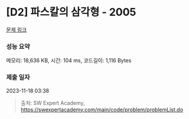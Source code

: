 # [D2] 파스칼의 삼각형 - 2005 

[문제 링크](https://swexpertacademy.com/main/code/problem/problemDetail.do?contestProbId=AV5P0-h6Ak4DFAUq) 

### 성능 요약

메모리: 18,636 KB, 시간: 104 ms, 코드길이: 1,116 Bytes

### 제출 일자

2023-11-18 03:38



> 출처: SW Expert Academy, https://swexpertacademy.com/main/code/problem/problemList.do